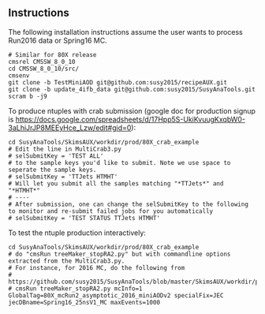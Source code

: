 ## Instructions

The following installation instructions assume the user wants to process Run2016 data or Spring16 MC.

```
# Similar for 80X release
cmsrel CMSSW_8_0_10
cd CMSSW_8_0_10/src/
cmsenv
git clone -b TestMiniAOD git@github.com:susy2015/recipeAUX.git
git clone -b update_4ifb_data git@github.com:susy2015/SusyAnaTools.git
scram b -j9
```

To produce ntuples with crab submission (google doc for production signup is https://docs.google.com/spreadsheets/d/17Hpp5S-UkiKvuugKxqbW0-3aLhiJrJP8MEEyHce_Lzw/edit#gid=0):
```
cd SusyAnaTools/SkimsAUX/workdir/prod/80X_crab_example
# Edit the line in MultiCrab3.py
# selSubmitKey = 'TEST ALL'
# to the sample keys you'd like to submit. Note we use space to seperate the sample keys.
# selSubmitKey = 'TTJets HTMHT'
# Will let you submit all the samples matching "*TTJets*" and "*HTMHT*"
# ----
# After submission, one can change the selSubmitKey to the following to monitor and re-submit failed jobs for you automatically
# selSubmitKey = 'TEST STATUS TTJets HTMHT'
```

To test the ntuple production interactively:
```
cd SusyAnaTools/SkimsAUX/workdir/prod/80X_crab_example
# do "cmsRun treeMaker_stopRA2.py" but with commandline options extracted from the MultiCrab3.py.
# For instance, for 2016 MC, do the following from
# https://github.com/susy2015/SusyAnaTools/blob/master/SkimsAUX/workdir/prod/80X_crab_example/MultiCrab3.py#L271:
# cmsRun treeMaker_stopRA2.py mcInfo=1 GlobalTag=80X_mcRun2_asymptotic_2016_miniAODv2 specialFix=JEC jecDBname=Spring16_25nsV1_MC maxEvents=1000
```
